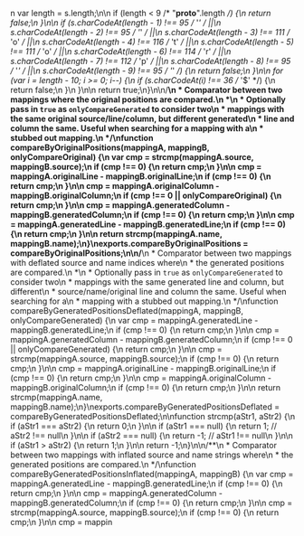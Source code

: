 n  var length = s.length;\n\n  if (length < 9 /* \"__proto__\".length */) {\n    return false;\n  }\n\n  if (s.charCodeAt(length - 1) !== 95  /* '_' */ ||\n      s.charCodeAt(length - 2) !== 95  /* '_' */ ||\n      s.charCodeAt(length - 3) !== 111 /* 'o' */ ||\n      s.charCodeAt(length - 4) !== 116 /* 't' */ ||\n      s.charCodeAt(length - 5) !== 111 /* 'o' */ ||\n      s.charCodeAt(length - 6) !== 114 /* 'r' */ ||\n      s.charCodeAt(length - 7) !== 112 /* 'p' */ ||\n      s.charCodeAt(length - 8) !== 95  /* '_' */ ||\n      s.charCodeAt(length - 9) !== 95  /* '_' */) {\n    return false;\n  }\n\n  for (var i = length - 10; i >= 0; i--) {\n    if (s.charCodeAt(i) !== 36 /* '$' */) {\n      return false;\n    }\n  }\n\n  return true;\n}\n\n/**\n * Comparator between two mappings where the original positions are compared.\n *\n * Optionally pass in `true` as `onlyCompareGenerated` to consider two\n * mappings with the same original source/line/column, but different generated\n * line and column the same. Useful when searching for a mapping with a\n * stubbed out mapping.\n */\nfunction compareByOriginalPositions(mappingA, mappingB, onlyCompareOriginal) {\n  var cmp = strcmp(mappingA.source, mappingB.source);\n  if (cmp !== 0) {\n    return cmp;\n  }\n\n  cmp = mappingA.originalLine - mappingB.originalLine;\n  if (cmp !== 0) {\n    return cmp;\n  }\n\n  cmp = mappingA.originalColumn - mappingB.originalColumn;\n  if (cmp !== 0 || onlyCompareOriginal) {\n    return cmp;\n  }\n\n  cmp = mappingA.generatedColumn - mappingB.generatedColumn;\n  if (cmp !== 0) {\n    return cmp;\n  }\n\n  cmp = mappingA.generatedLine - mappingB.generatedLine;\n  if (cmp !== 0) {\n    return cmp;\n  }\n\n  return strcmp(mappingA.name, mappingB.name);\n}\nexports.compareByOriginalPositions = compareByOriginalPositions;\n\n/**\n * Comparator between two mappings with deflated source and name indices where\n * the generated positions are compared.\n *\n * Optionally pass in `true` as `onlyCompareGenerated` to consider two\n * mappings with the same generated line and column, but different\n * source/name/original line and column the same. Useful when searching for a\n * mapping with a stubbed out mapping.\n */\nfunction compareByGeneratedPositionsDeflated(mappingA, mappingB, onlyCompareGenerated) {\n  var cmp = mappingA.generatedLine - mappingB.generatedLine;\n  if (cmp !== 0) {\n    return cmp;\n  }\n\n  cmp = mappingA.generatedColumn - mappingB.generatedColumn;\n  if (cmp !== 0 || onlyCompareGenerated) {\n    return cmp;\n  }\n\n  cmp = strcmp(mappingA.source, mappingB.source);\n  if (cmp !== 0) {\n    return cmp;\n  }\n\n  cmp = mappingA.originalLine - mappingB.originalLine;\n  if (cmp !== 0) {\n    return cmp;\n  }\n\n  cmp = mappingA.originalColumn - mappingB.originalColumn;\n  if (cmp !== 0) {\n    return cmp;\n  }\n\n  return strcmp(mappingA.name, mappingB.name);\n}\nexports.compareByGeneratedPositionsDeflated = compareByGeneratedPositionsDeflated;\n\nfunction strcmp(aStr1, aStr2) {\n  if (aStr1 === aStr2) {\n    return 0;\n  }\n\n  if (aStr1 === null) {\n    return 1; // aStr2 !== null\n  }\n\n  if (aStr2 === null) {\n    return -1; // aStr1 !== null\n  }\n\n  if (aStr1 > aStr2) {\n    return 1;\n  }\n\n  return -1;\n}\n\n/**\n * Comparator between two mappings with inflated source and name strings where\n * the generated positions are compared.\n */\nfunction compareByGeneratedPositionsInflated(mappingA, mappingB) {\n  var cmp = mappingA.generatedLine - mappingB.generatedLine;\n  if (cmp !== 0) {\n    return cmp;\n  }\n\n  cmp = mappingA.generatedColumn - mappingB.generatedColumn;\n  if (cmp !== 0) {\n    return cmp;\n  }\n\n  cmp = strcmp(mappingA.source, mappingB.source);\n  if (cmp !== 0) {\n    return cmp;\n  }\n\n  cmp = mappin